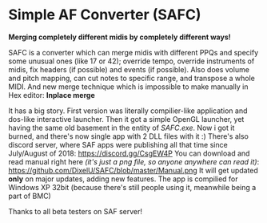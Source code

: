 Simple AF Converter (SAFC)
==========================

**Merging completely different midis by completely different ways!**

SAFC is a converter which can merge midis with different PPQs and specify some unusual ones (like 17 or 42); override tempo, override instruments of midis, fix headers (if possible) and events (if possible). Also does volume and pitch mapping, can cut notes to specific range, and transpose a whole MIDI. And new merge technique which is impossible to make manually in Hex editor: **Inplace merge**

It has a big story. First version was literally compilier-like application and dos-like interactive launcher. Then it got a simple OpenGL launcher, yet having the same old basement in the entity of *SAFC.exe*. Now i got it burned, and there's now single app with 2 DLL files with it :)
There's also discord server, where SAF apps were publishing all that time since July/August of 2018: https://discord.gg/CsgEW4P
You can download and read manual right here *(it's just a png file, so anyone anywhere can read it)*: https://github.com/DixelU/SAFC/blob/master/Manual.png It will get updated **only** on major updates, adding new features.
The app is compilied for Windows XP 32bit (because there's still people using it, meanwhile being a part of BMC)

Thanks to all beta testers on SAF server!  
